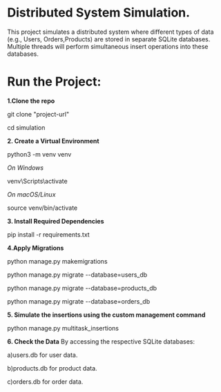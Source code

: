 # Distributed System Simulation.
This project simulates a distributed system where different types of data (e.g., Users, Orders,Products) are stored in separate SQLite databases. Multiple threads will perform simultaneous insert operations into these databases.

# Run the Project:
**1.Clone the repo**

git clone "project-url"

cd simulation

**2. Create a Virtual Environment**

python3 -m venv venv

*On Windows*

venv\Scripts\activate

*On macOS/Linux*

source venv/bin/activate


**3. Install Required Dependencies**

pip install -r requirements.txt


**4.Apply Migrations**

python manage.py makemigrations

python manage.py migrate --database=users_db

python manage.py migrate --database=products_db

python manage.py migrate --database=orders_db

**5. Simulate the insertions using the custom management command**

python manage.py multitask_insertions

**6. Check the Data**
 By accessing the respective SQLite databases:

a)users.db for user data.

b)products.db for product data.

c)orders.db for order data.

